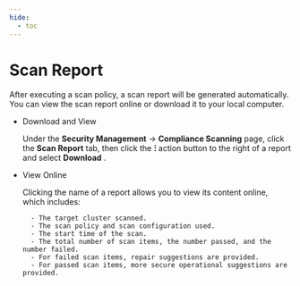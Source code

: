 ```yaml
---
hide:
  - toc
---
```


# Scan Report

After executing a scan policy, a scan report will be generated automatically. You can view the scan report online or download it to your local computer.

- Download and View

    Under the __Security Management__ -> __Compliance Scanning__ page, click the __Scan Report__ tab, then click the __ⵗ__ action button to the right of a report and select __Download__ .

    

- View Online

    Clicking the name of a report allows you to view its content online, which includes:

        - The target cluster scanned.
        - The scan policy and scan configuration used.
        - The start time of the scan.
        - The total number of scan items, the number passed, and the number failed.
        - For failed scan items, repair suggestions are provided.
        - For passed scan items, more secure operational suggestions are provided.

    